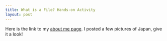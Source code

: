 ```yaml
---
title: What is a File? Hands-on Activity
layout: post
---
```

Here is the link to my [about me page](https://sarahsamdo.github.io/about/me.html). 
I posted a few pictures of Japan, give it a look!
